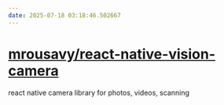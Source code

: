 ```yaml
---
date: 2025-07-18 03:18:46.502667
---
```


# [mrousavy/react-native-vision-camera](https://github.com/mrousavy/react-native-vision-camera)

react native camera library for photos, videos, scanning